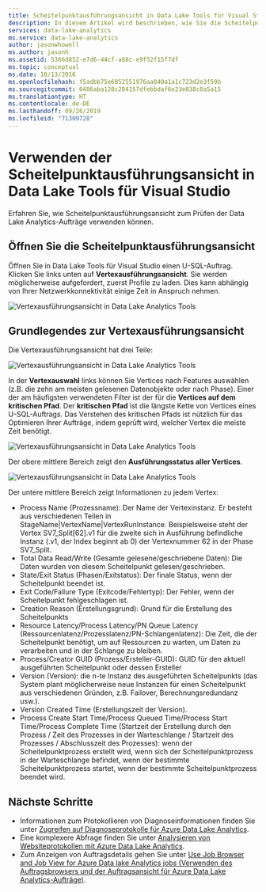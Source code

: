 ```yaml
---
title: Scheitelpunktausführungsansicht in Data Lake Tools für Visual Studio
description: In diesem Artikel wird beschrieben, wie Sie die Scheitelpunktausführungsansicht zum Prüfen von Data Lake Analytics-Aufträgen verwenden können.
services: data-lake-analytics
ms.service: data-lake-analytics
author: jasonwhowell
ms.author: jasonh
ms.assetid: 5366d852-e7d6-44cf-a88c-e9f52f15f7df
ms.topic: conceptual
ms.date: 10/13/2016
ms.openlocfilehash: f5adbb75e6852551976aa040a1a1c723d2e3f59b
ms.sourcegitcommit: 0486aba120c284157dfebbdaf6e23e038c8a5a15
ms.translationtype: HT
ms.contentlocale: de-DE
ms.lasthandoff: 09/26/2019
ms.locfileid: "71309728"
---
```

# <a name="use-the-vertex-execution-view-in-data-lake-tools-for-visual-studio"></a>Verwenden der Scheitelpunktausführungsansicht in Data Lake Tools für Visual Studio
Erfahren Sie, wie Scheitelpunktausführungsansicht zum Prüfen der Data Lake Analytics-Aufträge verwenden können.


## <a name="open-the-vertex-execution-view"></a>Öffnen Sie die Scheitelpunktausführungsansicht
Öffnen Sie in Data Lake Tools für Visual Studio einen U-SQL-Auftrag. Klicken Sie links unten auf **Vertexausführungsansicht**. Sie werden möglicherweise aufgefordert, zuerst Profile zu laden. Dies kann abhängig von Ihrer Netzwerkkonnektivität einige Zeit in Anspruch nehmen.

![Vertexausführungsansicht in Data Lake Analytics Tools](./media/data-lake-analytics-data-lake-tools-use-vertex-execution-view/data-lake-tools-open-vertex-execution-view.png)

## <a name="understand-vertex-execution-view"></a>Grundlegendes zur Vertexausführungsansicht
Die Vertexausführungsansicht hat drei Teile:

![Vertexausführungsansicht in Data Lake Analytics Tools](./media/data-lake-analytics-data-lake-tools-use-vertex-execution-view/data-lake-tools-vertex-execution-view.png)

In der **Vertexauswahl** links können Sie Vertices nach Features auswählen (z.B. die zehn am meisten gelesenen Datenobjekte oder nach Phase). Einer der am häufigsten verwendeten Filter ist der für die **Vertices auf dem kritischen Pfad**. Der **kritischen Pfad** ist die längste Kette von Vertices eines U-SQL-Auftrags. Das Verstehen des kritischen Pfads ist nützlich für das Optimieren Ihrer Aufträge, indem geprüft wird, welcher Vertex die meiste Zeit benötigt.
  
![Vertexausführungsansicht in Data Lake Analytics Tools](./media/data-lake-analytics-data-lake-tools-use-vertex-execution-view/data-lake-tools-vertex-execution-view-pane2.png)

Der obere mittlere Bereich zeigt den **Ausführungsstatus aller Vertices**.
  
![Vertexausführungsansicht in Data Lake Analytics Tools](./media/data-lake-analytics-data-lake-tools-use-vertex-execution-view/data-lake-tools-vertex-execution-view-pane3.png)

Der untere mittlere Bereich zeigt Informationen zu jedem Vertex:
* Process Name (Prozessname): Der Name der Vertexinstanz. Er besteht aus verschiedenen Teilen in StageName|VertexName|VertexRunInstance. Beispielsweise steht der Vertex SV7_Split[62].v1 für die zweite sich in Ausführung befindliche Instanz (.v1, der Index beginnt ab 0) der Vertexnummer 62 in der Phase SV7_Split.
* Total Data Read/Write (Gesamte gelesene/geschriebene Daten): Die Daten wurden von diesem Scheitelpunkt gelesen/geschrieben.
* State/Exit Status (Phasen/Exitstatus): Der finale Status, wenn der Scheitelpunkt beendet ist.
* Exit Code/Failure Type (Exitcode/Fehlertyp): Der Fehler, wenn der Scheitelpunkt fehlgeschlagen ist.
* Creation Reason (Erstellungsgrund): Grund für die Erstellung des Scheitelpunkts
* Resource Latency/Process Latency/PN Queue Latency (Ressourcenlatenz/Prozesslatenz/PN-Schlangenlatenz): Die Zeit, die der Scheitelpunkt benötigt, um auf Ressourcen zu warten, um Daten zu verarbeiten und in der Schlange zu bleiben.
* Process/Creator GUID (Prozess/Ersteller-GUID): GUID für den aktuell ausgeführten Scheitelpunkt oder dessen Ersteller
* Version (Version): die n-te Instanz des ausgeführten Scheitelpunkts (das System plant möglicherweise neue Instanzen für einen Scheitelpunkt aus verschiedenen Gründen, z.B. Failover, Berechnungsredundanz usw.).
* Version Created Time (Erstellungszeit der Version).
* Process Create Start Time/Process Queued Time/Process Start Time/Process Complete Time (Startzeit der Erstellung durch den Prozess / Zeit des Prozesses in der Warteschlange / Startzeit des Prozesses / Abschlusszeit des Prozesses): wenn der Scheitelpunktprozess erstellt wird, wenn sich der Scheitelpunktprozess in der Warteschlange befindet, wenn der bestimmte Scheitelpunktprozess startet, wenn der bestimmte Scheitelpunktprozess beendet wird.

## <a name="next-steps"></a>Nächste Schritte
* Informationen zum Protokollieren von Diagnoseinformationen finden Sie unter [Zugreifen auf Diagnoseprotokolle für Azure Data Lake Analytics](data-lake-analytics-diagnostic-logs.md).
* Eine komplexere Abfrage finden Sie unter [Analysieren von Websiteprotokollen mit Azure Data Lake Analytics](data-lake-analytics-analyze-weblogs.md).
* Zum Anzeigen von Auftragsdetails gehen Sie unter [Use Job Browser and Job View for Azure Data lake Analytics jobs (Verwenden des Auftragsbrowsers und der Auftragsansicht für Azure Data Lake Analytics-Aufträge)](data-lake-analytics-data-lake-tools-view-jobs.md).
